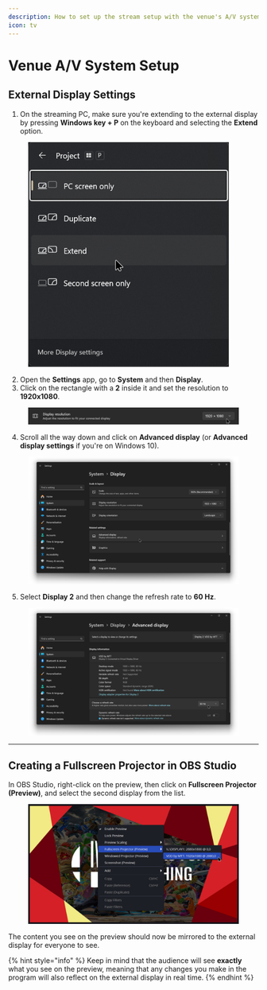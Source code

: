 ```yaml
---
description: How to set up the stream setup with the venue's A/V system
icon: tv
---
```


# Venue A/V System Setup

## External Display Settings

1. On the streaming PC, make sure you're extending to the external display by pressing **Windows key + P** on the keyboard and selecting the **Extend** option.

<figure><img src=".gitbook/assets/image (65).png" alt="" width="404"><figcaption></figcaption></figure>

2. Open the **Settings** app, go to **System** and then **Display**.
3. Click on the rectangle with a **2** inside it and set the resolution to **1920x1080**.

<figure><img src=".gitbook/assets/image (68).png" alt=""><figcaption></figcaption></figure>

4. Scroll all the way down and click on **Advanced display** (or **Advanced display settings** if you're on Windows 10).

<figure><img src=".gitbook/assets/ApplicationFrameHost_JowR6ZQQSn.png" alt=""><figcaption></figcaption></figure>

5. Select **Display 2** and then change the refresh rate to **60 Hz**.

<figure><img src=".gitbook/assets/ApplicationFrameHost_HGCgAudqop.png" alt=""><figcaption></figcaption></figure>

***

## Creating a Fullscreen Projector in OBS Studio

In OBS Studio, right-click on the preview, then click on **Fullscreen Projector (Preview)**, and select the second display from the list.

<figure><img src=".gitbook/assets/image (67).png" alt=""><figcaption></figcaption></figure>

The content you see on the preview should now be mirrored to the external display for everyone to see.

{% hint style="info" %}
Keep in mind that the audience will see **exactly** what you see on the preview, meaning that any changes you make in the program will also reflect on the external display in real time.
{% endhint %}
